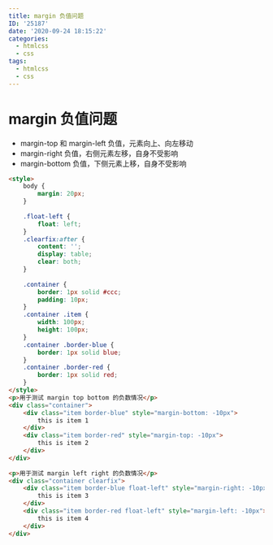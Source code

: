 ```yaml
---
title: margin 负值问题
ID: '25187'
date: '2020-09-24 18:15:22'
categories:
  - htmlcss
  - css
tags:
  - htmlcss
  - css
---
```


# margin 负值问题

- margin-top 和 margin-left 负值，元素向上、向左移动
- margin-right 负值，右侧元素左移，自身不受影响
- margin-bottom 负值，下侧元素上移，自身不受影响

<html-demo>

```html
<style>  
    body {  
        margin: 20px;  
    }  
  
    .float-left {  
        float: left;  
    }  
    .clearfix:after {  
        content: '';  
        display: table;  
        clear: both;  
    }  
  
    .container {  
        border: 1px solid #ccc;  
        padding: 10px;  
    }  
    .container .item {  
        width: 100px;  
        height: 100px;  
    }  
    .container .border-blue {  
        border: 1px solid blue;  
    }  
    .container .border-red {  
        border: 1px solid red;  
    }  
</style>  
<p>用于测试 margin top bottom 的负数情况</p>  
<div class="container">  
    <div class="item border-blue" style="margin-bottom: -10px">  
        this is item 1  
    </div>  
    <div class="item border-red" style="margin-top: -10px">  
        this is item 2  
    </div>  
</div>  
  
<p>用于测试 margin left right 的负数情况</p>  
<div class="container clearfix">  
    <div class="item border-blue float-left" style="margin-right: -10px">  
        this is item 3  
    </div>  
    <div class="item border-red float-left" style="margin-left: -10px">  
        this is item 4  
    </div>  
</div>
```

</html-demo>
 
 
 
 
 
 
 
 
 
 
 
 
 
 
 
 
 
 
 
 
 
 
 
 
 
